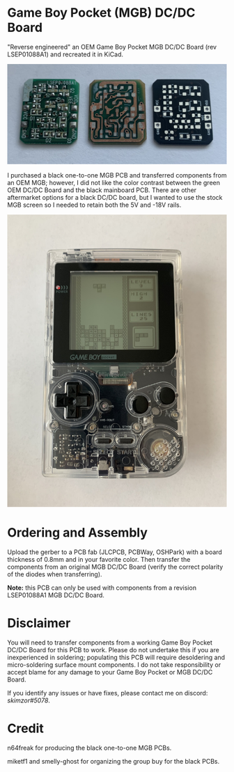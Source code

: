 # Game Boy Pocket (MGB) DC/DC Board
"Reverse engineered" an OEM Game Boy Pocket MGB DC/DC Board (rev LSEP01088A1) and recreated it in KiCad.

![](images/dc_board.jpg)

I purchased a black one-to-one MGB PCB and transferred components from an OEM MGB; however, I did not like the color contrast between the green OEM DC/DC Board and the black mainboard PCB. There are other aftermarket options for a black DC/DC board, but I wanted to use the stock MGB screen so I needed to retain both the 5V and -18V rails.  

![](images/complete.png)

# Ordering and Assembly

Upload the gerber to a PCB fab (JLCPCB, PCBWay, OSHPark) with a board thickness of 0.8mm and in your favorite color.  Then transfer the components from an original MGB DC/DC Board (verify the correct polarity of the diodes when transferring).  

**Note:** this PCB can only be used with components from a revision LSEP01088A1 MGB DC/DC Board.

# Disclaimer

You will need to transfer components from a working Game Boy Pocket DC/DC Board for this PCB to work.  Please do not undertake this if you are inexperienced in soldering; populating this PCB will require desoldering and micro-soldering surface mount components.  I do not take responsibility or accept blame for any damage to your Game Boy Pocket or MGB DC/DC Board. 

If you identify any issues or have fixes, please contact me on discord: *skimzor#5078*.

# Credit

n64freak for producing the black one-to-one MGB PCBs.

miketf1 and smelly-ghost for organizing the group buy for the black PCBs.
